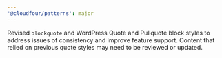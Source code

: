 ```yaml
---
'@cloudfour/patterns': major
---
```


Revised `blockquote` and WordPress Quote and Pullquote block styles to address issues of consistency and improve feature support. Content that relied on previous quote styles may need to be reviewed or updated.
